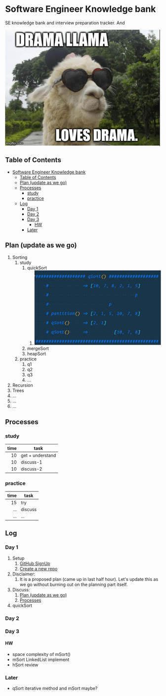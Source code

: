 # Software Engineer Knowledge bank

SE knowledge bank and interview preparation tracker. And

![dramaLlama](/resources/images/dramaLlama.png)

## Table of Contents

- [Software Engineer Knowledge bank](#software-engineer-knowledge-bank)
  - [Table of Contents](#table-of-contents)
  - [Plan (update as we go)](#plan-update-as-we-go)
  - [Processes](#processes)
    - [study](#study)
    - [practice](#practice)
  - [Log](#log)
    - [Day 1](#day-1)
    - [Day 2](#day-2)
    - [Day 3](#day-3)
      - [HW](#hw)
    - [Later](#later)

## Plan (update as we go)

1. Sorting
   1. study
      1. quickSort
         1. ![quickSort](/resources/images/quickSort.png "quickSort")
      2. mergeSort
      3. heapSort
   2. practice
      1. q1
      2. q2
      3. q3
      4. ...
2. Recursion
3. Trees
4. ...
5. ...
6. ...

## Processes

### study

| time | task             |
| ---: | ---------------- |
|   10 | get + understand |
|   10 | discuss-1        |
|   10 | discuss-2        |

### practice

| time | task    |
| ---: | ------- |
|   15 | try     |
|  ... | discuss |
|  ... | ...     |

## Log

### Day 1

1. Setup
   1. [GitHub SignUp](https://github.com/join?source=header-home)
   2. [Create a new repo](https://github.com/new)
2. Disclaimer:
   1. It is a proposed plan (came up in last half hour). Let's update this as we go without burning out on the planning part itself.
3. Discuss:
   1. [Plan (update as we go)](#plan-update-as-we-go)
   2. [Processes](#processes)
4. quickSort

### Day 2

### Day 3

#### HW

- space complexity of mSort()
- mSort LinkedList implement
- hSort review

### Later

- qSort iterative method and mSort maybe?
